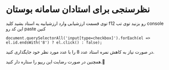 # نظرسنجی برای استادان سامانه بوستان

توی قسمت ارزشیابی وارد ارزشیابیه یه استاد بشید کلید f12 رو بزنید توی تب console این کد رو paste کنین

`document.querySelectorAll('input[type=checkbox]').forEach(el => el.id.endsWith('8') ? el.click() : false);` 

در صورت نیاز به کاهش نمره استاد عدد 8 را با عدد مورد نظر خود جایگذاری کنید.

همچنین در صورت رضایت این ریپو را ستاره دار کنید.🌟
